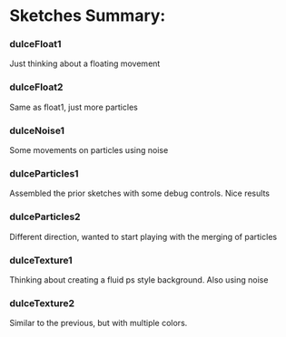 # Sketches Summary:

### dulceFloat1

Just thinking about a floating movement

### dulceFloat2

Same as float1, just more particles

### dulceNoise1

Some movements on particles using noise

### dulceParticles1

Assembled the prior sketches with some debug controls. Nice results

### dulceParticles2

Different direction, wanted to start playing with the merging of particles

### dulceTexture1

Thinking about creating a fluid ps style background. Also using noise

### dulceTexture2

Similar to the previous, but with multiple colors.
